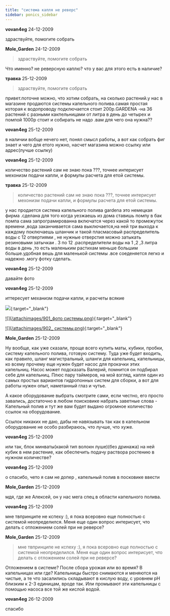 ```yaml
---
title: "система капля не реверс"
sidebar: ponics_sidebar
---
```


**vovan4eg** 24-12-2009

здраствуйте, помогите собрать


**Mole_Garden** 24-12-2009

> здраствуйте, помогите собрать

Что именно? не реверсную каплю? что у вас для этого есть в наличие?


**травка** 25-12-2009

> здраствуйте, помогите собрать

привет.поточне можно, что хотим собрать, на сколько растений.у нас в магазине продаются системы капельного полива.самая простая которая к водопроводу подключается стоит 200р.GARDENA -на 36 растений с разными какпельницами от литра в день до четырех и помпой 1000р стоит и собирать не надо .вам для чего она нужна??


**vovan4eg** 25-12-2009

в наличии вобще нечего нет, понял смысл работы, а вот как собрать фиг знает и чего для етого нужно, насчет магазина можно ссылку или адрес(лучше ссылку)


**vovan4eg** 25-12-2009

количество растений сам не знаю пока ???, точнее интерисует мехонизм подачи капли, и формулы расчета для етой системы. 


**травка** 25-12-2009

> количество растений сам не знаю пока ???, точнее интерисует мехонизм подачи капли, и формулы расчета для етой системы. 

у нас продается система капельного полива gardena это немецкая фирма .сделана для того когда уезжаешь из дома ставишь помпу в бак помпа сама запрограмированна включатся через какой то промежуток времени ,вода заканчивается сама выключается,на ней три выхода к каждому поключаешь шланчик и такой пласмасовый распределитель воды с 12 отвертиями , не нужные отверстия можно затыкать резиновыми затычкаи . 3 по 12 .распределители воды на 1 ,2 ,3 литра воды в день ,то есть маленьким растихам меньше большим больше.удобная вешь для маленькой системы .все соеденяется легко и надежно .могу фотку сделать.


**vovan4eg** 25-12-2009

давайте фото


**vovan4eg** 25-12-2009

иттересует механизм подачи капли, и расчеты всякие

[![](/attachimages/900_схема.png)](https://t.me/ponics_ru_files/2961){:target="_blank"}

[![](/attachimages/901_фото системы.png)](https://t.me/ponics_ru_files/2962){:target="_blank"}

[![](/attachimages/902_ системы.png)](https://t.me/ponics_ru_files/2963){:target="_blank"}

**Mole_Garden** 25-12-2009

Ну вообще, как уже сказали, проще всего купить маты, кубики, пробки, систему капельного полива, готовую систему. Туда уже будет входить, как правило, шланг магистральный, шланги для капельниц, капельницы, ко всему прочему еще нужен будет насос для прокачки этих капельниц. Насос может подсказать Валерий, помнится он подбирал себе для капельниц. Плюс пару таймеров, на мой взгляд, капля один из самых простых вариантов гидропонных систем для сборки, а вот для работы нужен опыт, наметанный глаз и чутье.

А какое оборудование выбрать смотрите сами, если честно, его просто завались, достаточно в любом поисковике набрать заветные слова - Капельный полив и тут же вам будет выдано огромное количество ссылок на оборудование.

Ссылок никаких не даю, дабы не навязывать так как в капельном оборудование не особо разбираюсь, что лучше, что хуже.


**vovan4eg** 25-12-2009

или так, блок минваты(какой тип волокн луше)(без дринажа) на ней кубик в нем растение, как обеспечить подачу раствора ростению в нужном количестве?


**vovan4eg** 25-12-2009

о спасибо, чето я сам не допер , капельный полив в посковике ввести


**Mole_Garden** 25-12-2009

мдя, где же Алексей, он у нас мега спец в области капельного полива. 


**vovan4eg** 25-12-2009

мне твпринципе не кспеху :), я пока всеровно еще полностью с системой неопределился. Меня еще один вопрос интерисует, что делать с отложением солей при не реверсе?


**Mole_Garden** 25-12-2009

> мне твпринципе не кспеху :), я пока всеровно еще полностью с системой неопределился. Меня еще один вопрос интерисует, что делать с отложением солей при не реверсе?

Отложением в системе? После сбора урожая или во время? В капельницах или где? Капельницы быстро снимаются и меняются на чистые, а те что засалились складывают в кислую воду, с уровнем pH близким к 2-3 единицам, вроде так. Или промывают эти капельницы с помощью насоса все той же кислой водой. 


**vovan4eg** 26-12-2009

спасибо


